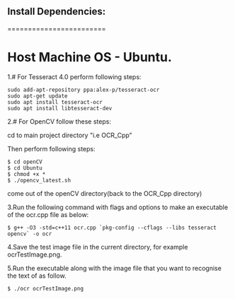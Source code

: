 ## Install Dependencies:
========================

# Host Machine OS - Ubuntu.

1.# For Tesseract 4.0 perform following steps:
```
sudo add-apt-repository ppa:alex-p/tesseract-ocr
sudo apt-get update
sudo apt install tesseract-ocr
sudo apt install libtesseract-dev
```
2.# For OpenCV follow these steps:

cd to main project directory "i.e OCR_Cpp"

Then perform following steps:
```
$ cd openCV
$ cd Ubuntu
$ chmod +x * 
$ ./opencv_latest.sh
```
come out of the openCV directory(back to the OCR_Cpp directory)  

3.Run the following command with flags and options to make an executable of the ocr.cpp file as below:
 ```
$ g++ -O3 -std=c++11 ocr.cpp `pkg-config --cflags --libs tesseract opencv` -o ocr
```
4.Save the test image file in the current directory, for example ocrTestImage.png.

5.Run the executable along with the image file that you want to recognise the text of as follow.
```
$ ./ocr ocrTestImage.png
```
